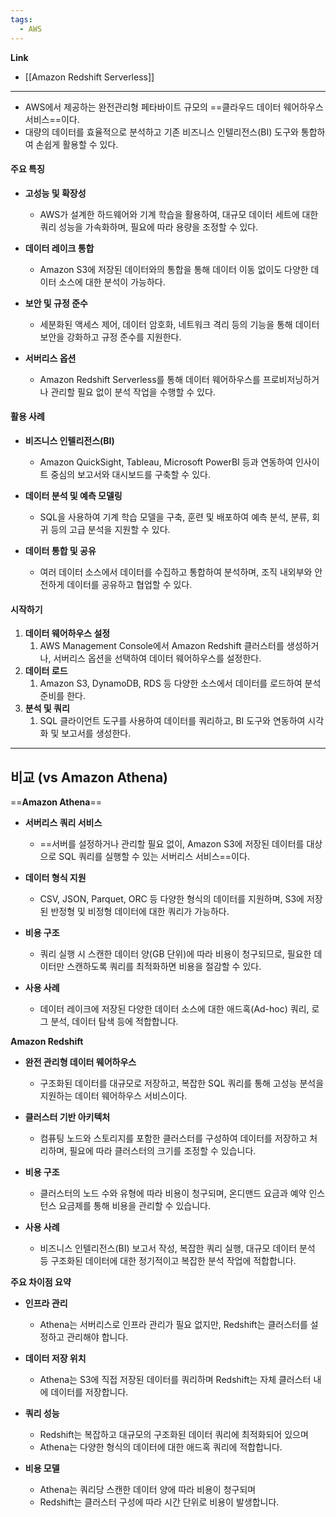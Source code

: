 ```yaml
---
tags:
  - AWS
---
```


**Link**
- [[Amazon Redshift Serverless]]

----

- AWS에서 제공하는 완전관리형 페타바이트 규모의 ==클라우드 데이터 웨어하우스 서비스==이다.
- 대량의 데이터를 효율적으로 분석하고 기존 비즈니스 인텔리전스(BI) 도구와 통합하여 손쉽게 활용할 수 있다.

#### **주요 특징**

- **고성능 및 확장성**
	- AWS가 설계한 하드웨어와 기계 학습을 활용하여, 
	  대규모 데이터 세트에 대한 쿼리 성능을 가속화하며, 
	  필요에 따라 용량을 조정할 수 있다.
	 
- **데이터 레이크 통합**
	- Amazon S3에 저장된 데이터와의 통합을 통해 데이터 이동 없이도 다양한 데이터 소스에 대한 분석이 가능하다.

- **보안 및 규정 준수**
	- 세분화된 액세스 제어, 데이터 암호화, 네트워크 격리 등의 기능을 통해 
	  데이터 보안을 강화하고 규정 준수를 지원한다.

- **서버리스 옵션**
	- Amazon Redshift Serverless를 통해 
	  데이터 웨어하우스를 프로비저닝하거나 관리할 필요 없이 분석 작업을 수행할 수 있다.


#### **활용 사례**

- **비즈니스 인텔리전스(BI)**
	- Amazon QuickSight, Tableau, Microsoft PowerBI 등과 연동하여 인사이트 중심의 보고서와 대시보드를 구축할 수 있다.

- **데이터 분석 및 예측 모델링**
	- SQL을 사용하여 기계 학습 모델을 구축, 훈련 및 배포하여 예측 분석, 분류, 회귀 등의 고급 분석을 지원할 수 있다.

- **데이터 통합 및 공유**
	- 여러 데이터 소스에서 데이터를 수집하고 통합하여 분석하며, 
	  조직 내외부와 안전하게 데이터를 공유하고 협업할 수 있다.


#### **시작하기**

1. **데이터 웨어하우스 설정**
	1. AWS Management Console에서 Amazon Redshift 클러스터를 생성하거나, 
	   서버리스 옵션을 선택하여 데이터 웨어하우스를 설정한다.
2. **데이터 로드**
	1. Amazon S3, DynamoDB, RDS 등 다양한 소스에서 데이터를 로드하여 분석 준비를 한다.
3. **분석 및 쿼리**
	1. SQL 클라이언트 도구를 사용하여 데이터를 쿼리하고, 
	   BI 도구와 연동하여 시각화 및 보고서를 생성한다.


----

## 비교 (vs Amazon Athena)

==**Amazon Athena**==

- **서버리스 쿼리 서비스**
	- ==서버를 설정하거나 관리할 필요 없이, Amazon S3에 저장된 데이터를 대상으로 SQL 쿼리를 실행할 수 있는 서버리스 서비스==이다.
	    
- **데이터 형식 지원**
	- CSV, JSON, Parquet, ORC 등 다양한 형식의 데이터를 지원하며, 
	  S3에 저장된 반정형 및 비정형 데이터에 대한 쿼리가 가능하다.
	    
- **비용 구조**
	- 쿼리 실행 시 스캔한 데이터 양(GB 단위)에 따라 비용이 청구되므로, 
	  필요한 데이터만 스캔하도록 쿼리를 최적화하면 비용을 절감할 수 있다.
	    
- **사용 사례**
	- 데이터 레이크에 저장된 다양한 데이터 소스에 대한 애드혹(Ad-hoc) 쿼리, 로그 분석, 데이터 탐색 등에 적합합니다.


**Amazon Redshift**

- **완전 관리형 데이터 웨어하우스**
	- 구조화된 데이터를 대규모로 저장하고,
	  복잡한 SQL 쿼리를 통해 고성능 분석을 지원하는 데이터 웨어하우스 서비스이다.

- **클러스터 기반 아키텍처**
	- 컴퓨팅 노드와 스토리지를 포함한 클러스터를 구성하여 데이터를 저장하고 처리하며, 
	  필요에 따라 클러스터의 크기를 조정할 수 있습니다.

- **비용 구조**
	- 클러스터의 노드 수와 유형에 따라 비용이 청구되며, 온디맨드 요금과 예약 인스턴스 요금제를 통해 비용을 관리할 수 있습니다.

- **사용 사례**
	- 비즈니스 인텔리전스(BI) 보고서 작성, 복잡한 쿼리 실행, 대규모 데이터 분석 등 구조화된 데이터에 대한 정기적이고 복잡한 분석 작업에 적합합니다.
	    

**주요 차이점 요약**

- **인프라 관리**
	- Athena는 서버리스로 인프라 관리가 필요 없지만, 
	  Redshift는 클러스터를 설정하고 관리해야 합니다.
	    
- **데이터 저장 위치**
	- Athena는 S3에 직접 저장된 데이터를 쿼리하며
	  Redshift는 자체 클러스터 내에 데이터를 저장합니다.
	    
- **쿼리 성능**
	- Redshift는 복잡하고 대규모의 구조화된 데이터 쿼리에 최적화되어 있으며
	- Athena는 다양한 형식의 데이터에 대한 애드혹 쿼리에 적합합니다.
	    
- **비용 모델**
	- Athena는 쿼리당 스캔한 데이터 양에 따라 비용이 청구되며
	- Redshift는 클러스터 구성에 따라 시간 단위로 비용이 발생합니다.